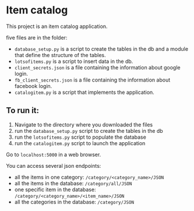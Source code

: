 Item catalog
============

This project is an item catalog application.

five files are in the folder:

- `database_setup.py` is a script to create the tables in the db and a module that define the structure of the tables.
- `lotsofitems.py` is a script to insert data in the db.
- `client_secrets.json` is a file containing the information about google login.
- `fb_client_secrets.json` is a file containing the information about facebook login.
- `catalogitem.py` is a script that implements the application.

 To run it:
-----------

1. Navigate to the directory where you downloaded the files
2. run the `database_setup.py` script to create the tables in the db
3. run the `lotsofitems.py` script to populate the database
4. run the `catalogitem.py` script to launch the application

Go to `localhost:5000` in a web browser.

You can access several json endpoints:

- all the items in one category: `/category/<category_name>/JSON`
- all the items in the database: `/category/all/JSON`
- one specific item in the database: `/category/<category_name>/<item_name>/JSON`
- all the categories in the database: `/category/JSON`

